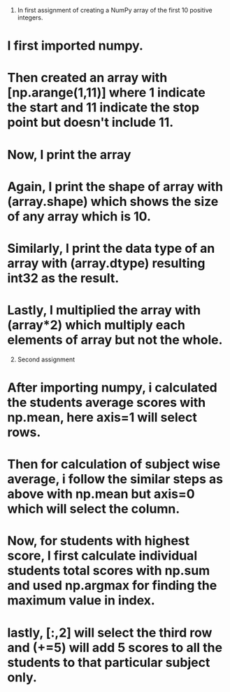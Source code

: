 1. In first assignment of creating a NumPy array of the first 10 positive integers.

# I first imported numpy.
# Then created an array with [np.arange(1,11)] where 1 indicate the start and 11 indicate the stop point but doesn't include 11.
# Now, I print the array
# Again, I print the shape of array with (array.shape) which shows the size of any array which is 10.
# Similarly, I print the data type of an array with (array.dtype) resulting int32 as the result.
# Lastly, I multiplied the array with (array*2) which multiply each elements of array but not the whole.


2. Second assignment

# After importing numpy, i calculated the students average scores with np.mean, here axis=1 will select rows.
# Then for calculation of subject wise average, i follow the similar steps as above with np.mean but axis=0 which will select the column.
# Now, for students with highest score, I first calculate individual students total scores with np.sum and used np.argmax for finding the maximum value in index.
# lastly, [:,2] will select the third row and (+=5) will add 5 scores to all the students to that particular subject only.
